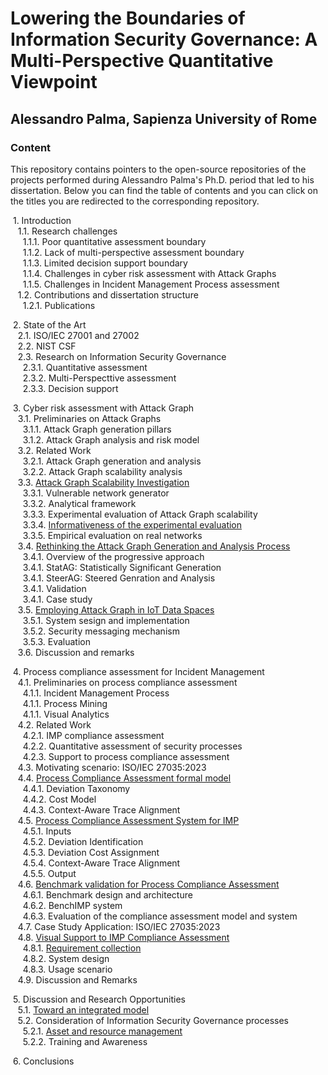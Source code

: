 # Lowering the Boundaries of Information Security Governance: A Multi-Perspective Quantitative Viewpoint

## Alessandro Palma, Sapienza University of Rome

### Content

This repository contains pointers to the open-source repositories of the projects performed during Alessandro Palma's Ph.D. period that led to his dissertation. Below you can find the table of contents and you can click on the titles you are redirected to the corresponding repository.

&nbsp;1. Introduction  
&nbsp;&nbsp;&nbsp;1.1. Research challenges  
&nbsp;&nbsp;&nbsp;&nbsp;&nbsp;1.1.1. Poor quantitative assessment boundary  
&nbsp;&nbsp;&nbsp;&nbsp;&nbsp;1.1.2. Lack of multi-perspective assessment boundary  
&nbsp;&nbsp;&nbsp;&nbsp;&nbsp;1.1.3. Limited decision support boundary  
&nbsp;&nbsp;&nbsp;&nbsp;&nbsp;1.1.4. Challenges in cyber risk assessment with Attack Graphs  
&nbsp;&nbsp;&nbsp;&nbsp;&nbsp;1.1.5. Challenges in Incident Management Process assessment   
&nbsp;&nbsp;&nbsp;1.2. Contributions and dissertation structure  
&nbsp;&nbsp;&nbsp;&nbsp;&nbsp;1.2.1. Publications   

&nbsp;2. State of the Art  
&nbsp;&nbsp;&nbsp;2.1. ISO/IEC 27001 and 27002  
&nbsp;&nbsp;&nbsp;2.2. NIST CSF  
&nbsp;&nbsp;&nbsp;2.3. Research on Information Security Governance  
&nbsp;&nbsp;&nbsp;&nbsp;&nbsp;2.3.1. Quantitative assessment   
&nbsp;&nbsp;&nbsp;&nbsp;&nbsp;2.3.2. Multi-Perspecttive assessment   
&nbsp;&nbsp;&nbsp;&nbsp;&nbsp;2.3.3. Decision support     

&nbsp;3. Cyber risk assessment with Attack Graph  
&nbsp;&nbsp;&nbsp;3.1. Preliminaries on Attack Graphs    
&nbsp;&nbsp;&nbsp;&nbsp;&nbsp;3.1.1. Attack Graph generation pillars  
&nbsp;&nbsp;&nbsp;&nbsp;&nbsp;3.1.2. Attack Graph analysis and risk model    
&nbsp;&nbsp;&nbsp;3.2. Related Work    
&nbsp;&nbsp;&nbsp;&nbsp;&nbsp;3.2.1. Attack Graph generation and analysis  
&nbsp;&nbsp;&nbsp;&nbsp;&nbsp;3.2.2. Attack Graph scalability analysis    
&nbsp;&nbsp;&nbsp;3.3. [Attack Graph Scalability Investigation](https://github.com/Ale96Pa/ag_experimental_evaluation)  
&nbsp;&nbsp;&nbsp;&nbsp;&nbsp;3.3.1. Vulnerable network generator  
&nbsp;&nbsp;&nbsp;&nbsp;&nbsp;3.3.2. Analytical framework    
&nbsp;&nbsp;&nbsp;&nbsp;&nbsp;3.3.3. Experimental evaluation of Attack Graph scalability    
&nbsp;&nbsp;&nbsp;&nbsp;&nbsp;3.3.4. [Informativeness of the experimental evaluation](https://github.com/ds-square/self-protecting-ag)    
&nbsp;&nbsp;&nbsp;&nbsp;&nbsp;3.3.5. Empirical evaluation on real networks   
&nbsp;&nbsp;&nbsp;3.4. [Rethinking the Attack Graph Generation and Analysis Process](https://github.com/XAIber-lab/ProgressiveAttackGraph)  
&nbsp;&nbsp;&nbsp;&nbsp;&nbsp;3.4.1. Overview of the progressive approach  
&nbsp;&nbsp;&nbsp;&nbsp;&nbsp;3.4.1. StatAG: Statistically Significant Generation  
&nbsp;&nbsp;&nbsp;&nbsp;&nbsp;3.4.1. SteerAG: Steered Genration and Analysis  
&nbsp;&nbsp;&nbsp;&nbsp;&nbsp;3.4.1. Validation  
&nbsp;&nbsp;&nbsp;&nbsp;&nbsp;3.4.1. Case study  
&nbsp;&nbsp;&nbsp;3.5. [Employing Attack Graph in IoT Data Spaces](https://github.com/Ale96Pa/ag-iot)  
&nbsp;&nbsp;&nbsp;&nbsp;&nbsp;3.5.1. System sesign and implementation  
&nbsp;&nbsp;&nbsp;&nbsp;&nbsp;3.5.2. Security messaging mechanism  
&nbsp;&nbsp;&nbsp;&nbsp;&nbsp;3.5.3. Evaluation  
&nbsp;&nbsp;&nbsp;3.6. Discussion and remarks    

&nbsp;4. Process compliance assessment for Incident Management  
&nbsp;&nbsp;&nbsp;4.1. Preliminaries on process compliance assessment  
&nbsp;&nbsp;&nbsp;&nbsp;&nbsp;4.1.1. Incident Management Process  
&nbsp;&nbsp;&nbsp;&nbsp;&nbsp;4.1.1. Process Mining  
&nbsp;&nbsp;&nbsp;&nbsp;&nbsp;4.1.1. Visual Analytics  
&nbsp;&nbsp;&nbsp;4.2. Related Work   
&nbsp;&nbsp;&nbsp;&nbsp;&nbsp;4.2.1. IMP compliance assessment  
&nbsp;&nbsp;&nbsp;&nbsp;&nbsp;4.2.2. Quantitative assessment of security processes  
&nbsp;&nbsp;&nbsp;&nbsp;&nbsp;4.2.3. Support to process compliance assessment  
&nbsp;&nbsp;&nbsp;4.3. Motivating scenario: ISO/IEC 27035:2023   
&nbsp;&nbsp;&nbsp;4.4. [Process Compliance Assessment formal model](https://github.com/bpm-diag/PL_DEC_ALIGNER)   
&nbsp;&nbsp;&nbsp;&nbsp;&nbsp;4.4.1. Deviation Taxonomy  
&nbsp;&nbsp;&nbsp;&nbsp;&nbsp;4.4.2. Cost Model  
&nbsp;&nbsp;&nbsp;&nbsp;&nbsp;4.4.3. Context-Aware Trace Alignment  
&nbsp;&nbsp;&nbsp;4.5. [Process Compliance Assessment System for IMP](https://github.com/Ale96Pa/ComplianceAssessmentSystem)   
&nbsp;&nbsp;&nbsp;&nbsp;&nbsp;4.5.1. Inputs  
&nbsp;&nbsp;&nbsp;&nbsp;&nbsp;4.5.2. Deviation Identification  
&nbsp;&nbsp;&nbsp;&nbsp;&nbsp;4.5.3. Deviation Cost Assignment  
&nbsp;&nbsp;&nbsp;&nbsp;&nbsp;4.5.4. Context-Aware Trace Alignment  
&nbsp;&nbsp;&nbsp;&nbsp;&nbsp;4.5.5. Output  
&nbsp;&nbsp;&nbsp;4.6. [Benchmark validation for Process Compliance Assessment](https://github.com/Ale96Pa/BenchIMP)   
&nbsp;&nbsp;&nbsp;&nbsp;&nbsp;4.6.1. Benchmark design and architecture  
&nbsp;&nbsp;&nbsp;&nbsp;&nbsp;4.6.2. BenchIMP system  
&nbsp;&nbsp;&nbsp;&nbsp;&nbsp;4.6.3. Evaluation of the compliance assessment model and system  
&nbsp;&nbsp;&nbsp;4.7. Case Study Application: ISO/IEC 27035:2023   
&nbsp;&nbsp;&nbsp;4.8. [Visual Support to IMP Compliance Assessment](https://github.com/Ale96Pa/IMPAVID)   
&nbsp;&nbsp;&nbsp;&nbsp;&nbsp;4.8.1. [Requirement collection](https://docs.google.com/spreadsheets/d/1-oOfeKo2buuGjN-CkMSJJPhcJhORIbUM/edit?usp=sharing&ouid=109275515346257079976&rtpof=true&sd=true)  
&nbsp;&nbsp;&nbsp;&nbsp;&nbsp;4.8.2. System design  
&nbsp;&nbsp;&nbsp;&nbsp;&nbsp;4.8.3. Usage scenario  
&nbsp;&nbsp;&nbsp;4.9. Discussion and Remarks   

&nbsp;5. Discussion and Research Opportunities  
&nbsp;&nbsp;&nbsp;5.1. [Toward an integrated model](https://github.com/Ale96Pa/MultiPerspectiveRisk)  
&nbsp;&nbsp;&nbsp;5.2. Consideration of Information Security Governance processes  
&nbsp;&nbsp;&nbsp;&nbsp;&nbsp;5.2.1. [Asset and resource management](https://github.com/ds-square/monitoring_mgm)  
&nbsp;&nbsp;&nbsp;&nbsp;&nbsp;5.2.2. Training and Awareness  

&nbsp;6. Conclusions
